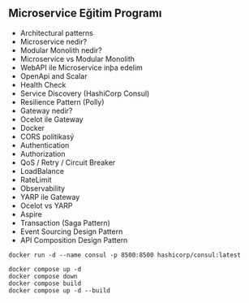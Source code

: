 ## Microservice Eğitim Programı
- Architectural patterns
- Microservice nedir?
- Modular Monolith nedir?
- Microservice vs Modular Monolith
- WebAPI ile Microservice inþa edelim
- OpenApi and Scalar
- Health Check
- Service Discovery (HashiCorp Consul)
- Resilience Pattern (Polly)
- Gateway nedir?
- Ocelot ile Gateway
- Docker
- CORS politikasý
- Authentication
- Authorization
- QoS / Retry / Circuit Breaker
- LoadBalance
- RateLimit
- Observability
- YARP ile Gateway
- Ocelot vs YARP
- Aspire
- Transaction (Saga Pattern)
- Event Sourcing Design Pattern
- API Composition Design Pattern

```dash
docker run -d --name consul -p 8500:8500 hashicorp/consul:latest

docker compose up -d
docker compose down
docker compose build
docker compose up -d --build
```
